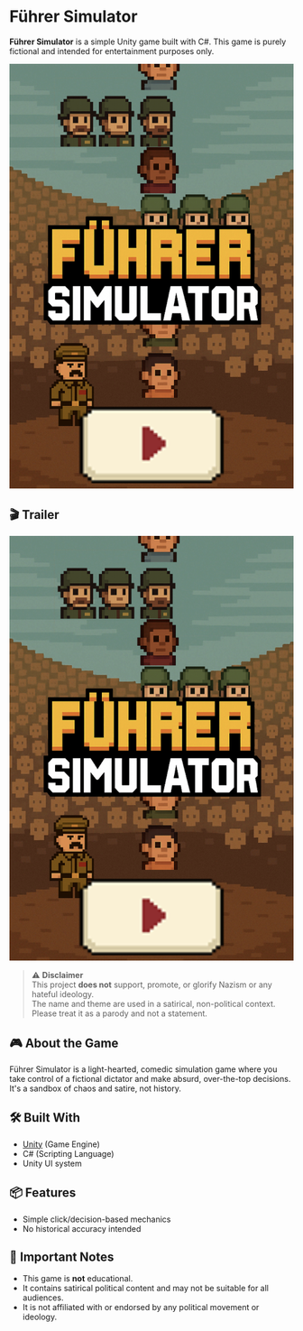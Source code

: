 # Führer Simulator

**Führer Simulator** is a simple Unity game built with C#. This game is purely fictional and intended for entertainment purposes only.

<p align="center">
  <img src="fuhrer-simulator-screenshot.png" alt="Führer Simulator Screenshot" width="600"/>
</p>

## 🎬 Trailer

<p align="center">
  <a href="fuhrer%20trailer%20with%20sound.mov">
    <img src="fuhrer-simulator-screenshot.png" alt="Download to see the trailer" width="600"/>
  </a>
</p>

> ⚠️ **Disclaimer**  
> This project **does not** support, promote, or glorify Nazism or any hateful ideology.  
> The name and theme are used in a satirical, non-political context. Please treat it as a parody and not a statement.

## 🎮 About the Game

Führer Simulator is a light-hearted, comedic simulation game where you take control of a fictional dictator and make absurd, over-the-top decisions. It's a sandbox of chaos and satire, not history.

## 🛠️ Built With

- [Unity](https://unity.com/) (Game Engine)
- C# (Scripting Language)
- Unity UI system

## 📦 Features

- Simple click/decision-based mechanics
- No historical accuracy intended

## 🚫 Important Notes

- This game is **not** educational.
- It contains satirical political content and may not be suitable for all audiences.
- It is not affiliated with or endorsed by any political movement or ideology.